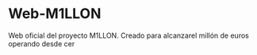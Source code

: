 # Web-M1LLON
 Web oficial del proyecto M1LLON. Creado para alcanzarel millón de euros operando desde cer
